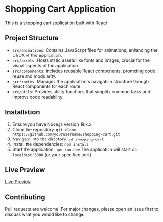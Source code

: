 # Shopping Cart Application

This is a shopping cart application built with React

## Project Structure

- `src/animations`: Contains JavaScript files for animations, enhancing the UI/UX of the application.
- `src/assets`: Hosts static assets like fonts and images, crucial for the visual aspects of the application.
- `src/components`: Includes reusable React components, promoting code reuse and modularity.
- `src/routes`: Manages the application's navigation structure through React components for each route.
- `src/utils`: Provides utility functions that simplify common tasks and improve code readability.

## Installation

1. Ensure you have Node.js version 18.x.x
2. Clone the repository: `git clone https://github.com/yourusername/shopping-cart.git`
3. Navigate into the directory: `cd shopping-cart`
4. Install the dependencies: `npm install`
5. Start the application: `npm run dev`
The application will start on `localhost:3000` (or your specified port).

## Live Preview
[Live Preview](https://shopping-cart-peach-one.vercel.app/shop)

## Contributing

Pull requests are welcome. For major changes, please open an issue first to discuss what you would like to change.

